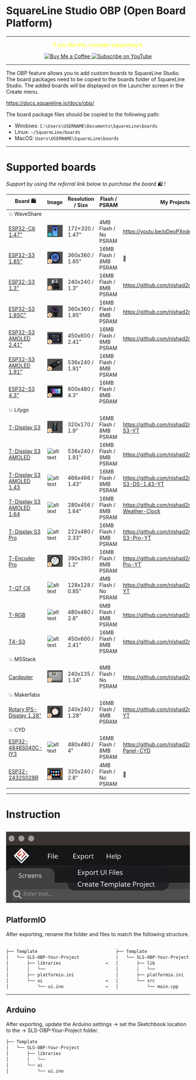 
# SquareLine Studio OBP (Open Board Platform)


---
<p align="center">
  <span style="color: yellow;">If you like this, consider supporting it:</span>
</p>

<p align="center">
  <a href="https://www.buymeacoffee.com/nishad2m8" target="_blank">
    <img src="https://cdn.buymeacoffee.com/buttons/v2/default-yellow.png" alt="Buy Me a Coffee" style="height: 35px;">
  </a>
  <a href="https://www.youtube.com/channel/UCV_35rUyf4N5mHZXaxaFKiQ" target="_blank">
    <img src="https://img.shields.io/badge/Subscribe%20on%20YouTube-FF0000?style=flat&logo=youtube" alt="Subscribe on YouTube" style="height: 35px;">
  </a>
</p>

---
The OBP feature allows you to add custom boards to SquareLine Studio. The board packages need to be copied to the boards folder of SquareLine Studio. The added boards will be displayed on the Launcher screen in the Create menu.

https://docs.squareline.io/docs/obp/ 

The board package files should be copied to the following path:

- Windows: ```C:\Users\USERNAME\Documents\SquareLine\boards```
- Linux: ```~/SquareLine/boards```
- MacOS: ```Users\USERNAME\SquareLine\boards```

---

# Supported boards

_Support by using the referral link below to purchase the board 🛍️ !_

| Board 🛍️ | Image | Resolution / Size | Flash / PSRAM | My Projects |
|-----------------|-----------------|-----------------|-----------------| ------- |
|💥 WaveShare |
|[ESP32-C6 1.47"](https://s.click.aliexpress.com/e/_okYMjVj)|![alt text](WaveShare/esp32-c6-1.47/esp32-c6-1.47.png) | 172×320 / 1.47"| 4MB Flash / No PSRAM| https://youtu.be/pDeoPXndeUQ |
|[ESP32-S3 1.85"]( https://www.waveshare.com/esp32-s3-touch-lcd-1.85.htm?&aff_id=104576)| ![alt text](WaveShare/esp32-s3-1.85/esp32-s3-1.85.png) | 360x360 / 1.85" | 16MB Flash / 8MB PSRAM | 🚧 |
|[ESP32-S3 1.3"](https://www.waveshare.com/esp32-s3-lcd-1.3.htm?&aff_id=104576)|![alt text](WaveShare/esp32-s3-1.3/esp32-s3-1.3.png) |240x240 / 1.3" | 16MB Flash / 8MB PSRAM | https://github.com/nishad2m8/WS-1.3|
|[ESP32-S3 1.85C"](https://s.click.aliexpress.com/e/_on41Aqd)|![alt text](WaveShare/esp32-s3-1.85C/esp32-s3-1.85C.png) | 360x360 / 1.85"| 16MB Flash / 8MB PSRAM | https://github.com/nishad2m8/WS-1.85C|
|[ESP32-S3 AMOLED 2.41"](https://s.click.aliexpress.com/e/_on41Aqd)|![alt text](WaveShare/esp32-s3-2.41/esp32-s3-2.41.png)| 450x600 / 2.41" | 16MB Flash / 8MB PSRAM | https://github.com/nishad2m8/WS-2.41|
|[ESP32-S3 AMOLED 1.91"](https://s.click.aliexpress.com/e/_okpdgEx)|![alt text](WaveShare/esp32-s3-1.91/esp32-s3-1.91.png)| 536x240 / 1.91" | 16MB Flash / 8MB PSRAM | |
|[ESP32-S3 4.3"](https://s.click.aliexpress.com/e/_okpdgEx)|![alt text](WaveShare/esp32-s3-4.3B/esp32-s3-4.3B.png)| 800x480 / 4.3" | 16MB Flash / 8MB PSRAM | |
|💥 Lilygo|
| [T-Display S3](https://s.click.aliexpress.com/e/_EyapYZJ)  | ![alt text](Lilygo/t-display-s3/t-display-s3.png) | 320x170 / 1.9"  | 16MB Flash / 8MB PSRAM | https://github.com/nishad2m8/T-Display-S3-YT |
| [T-Display S3 AMOLED](https://s.click.aliexpress.com/e/_EJvcv3n)  | ![alt text](Lilygo/t-display-s3-amoled/t-display-s3-amoled.png) | 536x240 / 1.91" | 16MB Flash / 8MB PSRAM  | https://github.com/nishad2m8/BTC-Ticker |
| [T-Display S3 AMOLED 1.43](https://s.click.aliexpress.com/e/_oo8DcLv)  |![alt text](Lilygo/t-display-s3-amoled-1.43/t-display-s3-amoled-1.43.png) | 466x466 / 1.43" | 16MB Flash / 8MB PSRAM | https://github.com/nishad2m8/T-Display-S3-DS-1.43-YT |
| [T-Display S3 AMOLED 1.64](https://s.click.aliexpress.com/e/_oFH1351)  | ![alt text](Lilygo/t-display-s3-amoled-1.64/t-display-s3-amoled-1.64.png) | 280x456 / 1.64"  | 16MB Flash / 8MB PSRAM | https://github.com/nishad2m8/Pip-Boy-Weather-Clock |
| [T-Display S3 Pro](https://s.click.aliexpress.com/e/_onH08Ub)  | ![alt text](Lilygo/t-display-s3-pro/t-display-s3-pro.png) | 222x480 / 2.33"  | 16MB Flash / 8MB PSRAM | https://github.com/nishad2m8/T-Display-S3-Pro-YT |
| [T-Encoder Pro](https://s.click.aliexpress.com/e/_mOAGaVW)  | ![alt text](Lilygo/t-encoder-pro/t-encoder-pro.png) | 390x390 / 1.2"  | 16MB Flash / 8MB PSRAM | https://github.com/nishad2m8/T-Encode-Pro-YT |
| [T-QT C6](https://s.click.aliexpress.com/e/_DEoEopt)  | ![alt text](Lilygo/t-qt-c6/t-qt-c6.png) | 128x128 / 0.85"  | 4MB Flash / No PSRAM | https://github.com/nishad2m8/T-QT-C6-YT |
| [T-RGB](https://s.click.aliexpress.com/e/_oDt7iPZ)  | ![alt text](Lilygo/t-rgb/t-rgb.png) | 480x480 / 2.8" | 6MB Flash / 8MB PSRAM | https://github.com/nishad2m8/T-RGB-YT |
| [T4-S3](https://s.click.aliexpress.com/e/_EwYC7m9)  | ![alt text](Lilygo/t4-s3/t4-s3.png) | 450x600 / 2.41"  | 16MB Flash / 8MB PSRAM | https://github.com/nishad2m8/T4-S3-YT |
|💥 M5Stack |
|[Cardputer](https://s.click.aliexpress.com/e/_DnK2GNR)|![alt text](M5Stack/Cardputer_v1.0.0/cardputer.png) | 240x135 / 1.14" | 8MB Flash / No PSRAM | https://github.com/nishad2m8/GeminiPuter |
|💥 Makerfabs |
|[Rotary IPS-Display 1.28"](https://www.makerfabs.com/matouch-esp32-s3-rotaryips-display1-28-gc9a01.html)| ![alt text](<Makerfabs/MaTouch Rotary 1.28/MaTouch Rotary 1.28.png>) | 240x240 / 1.28" | 16MB Flash / 8MB PSRAM | https://github.com/nishad2m8/MaTouch-YT |
|💥 CYD|
|[ESP32-4848S040C-IY3](https://s.click.aliexpress.com/e/_EQ3RBgD)| ![alt text](<Display Panel CYD/4848S040C-IY3/4848S040C-IY3.png>) | 480x480 / 4" | 16MB Flash / 8MB PSRAM | https://github.com/nishad2m8/Display-Panel-CYD |
|[ESP32-2432S028R](https://s.click.aliexpress.com/e/_Ddtuvi1)| ![alt text](<Display Panel CYD/2432S028R/2432S028R.png>) | 320x240 / 2.8" | 4MB Flash / No PSRAM |🚧|


---

# Instruction

![alt text](00-Assets/SLS.png)
---

## PlatformIO

After exporting, rename the folder and files to match the following structure.


```

├── Template                              ├── Template
│   └── SLS-OBP-Your-Project              |   └── SLS-OBP-Your-Project
│       ├── libraries                 ➔   │       ├── lib
│       │   └──                           │       │   └── 
│       ├── platformio.ini                │       ├── platformio.ini
│       └── ui                        ➔   │       └── src
│           └── ui.ino                ➔   │           └── main.cpp
```
---

## Arduino
After exporting, update the Arduino settings → set the Sketchbook location to the →  SLS-OBP-Your-Project folder.

```plaintext
├── Template  
│   └── SLS-OBP-Your-Project   
│       ├── libraries             
│       │   └──                          
│       └── ui                        
│           └── ui.ino
```

